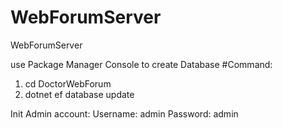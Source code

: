# WebForumServer
WebForumServer

use Package Manager Console to create Database
#Command: 
1) cd DoctorWebForum
2) dotnet ef database update

Init Admin account:
Username: admin
Password: admin
